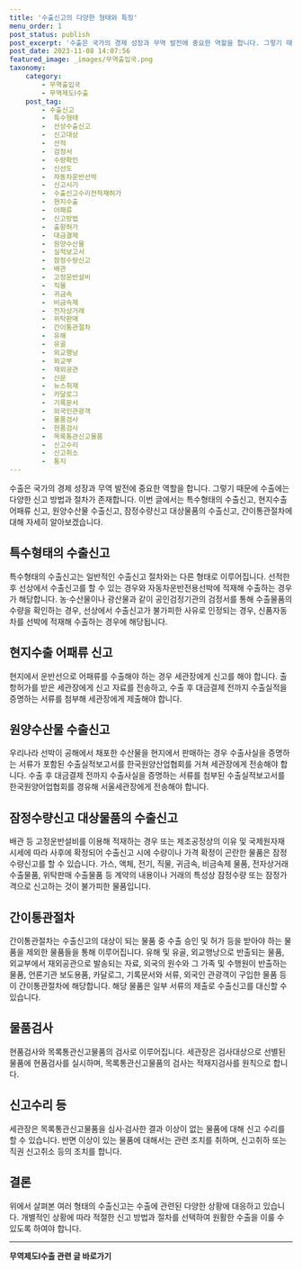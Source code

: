 ```yaml
---
title: '수출신고의 다양한 형태와 특징'
menu_order: 1
post_status: publish
post_excerpt: '수출은 국가의 경제 성장과 무역 발전에 중요한 역할을 합니다. 그렇기 때문에 수출에는 다양한 신고 방법과 절차가 존재합니다. 이번 글에서는 특수형태의 수출신고, 현지수출 어패류 신고, 원양수산물 수출신고, 잠정수량신고 대상물품의 수출신고, 간이통관절차에 대해 자세히 알아보겠습니다.'
post_date: 2023-11-08 14:07:56
featured_image: _images/무역출입국.png
taxonomy:
    category:
        - 무역출입국
        - 무역제도Ⅰ수출
    post_tag:
        - 수출신고
        -  특수형태
        -  선상수출신고
        -  신고대상
        -  선적
        -  검정서
        -  수량확인
        -  신선도
        -  자동차운반선박
        -  신고시기
        -  수출신고수리전적재허가
        -  현지수출
        -  어패류
        -  신고방법
        -  출항허가
        -  대금결제
        -  원양수산물
        -  실적보고서
        -  잠정수량신고
        -  배관
        -  고정운반설비
        -  직물
        -  귀금속
        -  비금속제
        -  전자상거래
        -  위탁판매
        -  간이통관절차
        -  유해
        -  유골
        -  외교행낭
        -  외교부
        -  재외공관
        -  신문
        -  뉴스취재
        -  카달로그
        -  기록문서
        -  외국인관광객
        -  물품검사
        -  현품검사
        -  목록통관신고물품
        -  신고수리
        -  신고취소
        -  통지
---
```



수출은 국가의 경제 성장과 무역 발전에 중요한 역할을 합니다. 그렇기 때문에 수출에는 다양한 신고 방법과 절차가 존재합니다. 이번 글에서는 특수형태의 수출신고, 현지수출 어패류 신고, 원양수산물 수출신고, 잠정수량신고 대상물품의 수출신고, 간이통관절차에 대해 자세히 알아보겠습니다.

## 특수형태의 수출신고

특수형태의 수출신고는 일반적인 수출신고 절차와는 다른 형태로 이루어집니다. 선적한 후 선상에서 수출신고를 할 수 있는 경우와 자동차운반전용선박에 적재해 수출하는 경우가 해당합니다. 농·수산물이나 광산물과 같이 공인검정기관의 검정서를 통해 수출물품의 수량을 확인하는 경우, 선상에서 수출신고가 불가피한 사유로 인정되는 경우, 신품자동차를 선박에 적재해 수출하는 경우에 해당됩니다.

## 현지수출 어패류 신고

현지에서 운반선으로 어패류를 수출해야 하는 경우 세관장에게 신고를 해야 합니다. 출항허가를 받은 세관장에게 신고 자료를 전송하고, 수출 후 대금결제 전까지 수출실적을 증명하는 서류를 첨부해 세관장에게 제출해야 합니다.

## 원양수산물 수출신고

우리나라 선박이 공해에서 채포한 수산물을 현지에서 판매하는 경우 수출사실을 증명하는 서류가 포함된 수출실적보고서를 한국원양산업협회를 거쳐 세관장에게 전송해야 합니다. 수출 후 대금결제 전까지 수출사실을 증명하는 서류를 첨부된 수출실적보고서를 한국원양어업협회를 경유해 서울세관장에게 전송해야 합니다.

## 잠정수량신고 대상물품의 수출신고

배관 등 고정운반설비를 이용해 적재하는 경우 또는 제조공정상의 이유 및 국제원자재 시세에 따라 사후에 확정되어 수출신고 시에 수량이나 가격 확정이 곤란한 물품은 잠정수량신고를 할 수 있습니다. 가스, 액체, 전기, 직물, 귀금속, 비금속제 물품, 전자상거래 수출물품, 위탁판매 수출물품 등 계약의 내용이나 거래의 특성상 잠정수량 또는 잠정가격으로 신고하는 것이 불가피한 물품입니다.

## 간이통관절차

간이통관절차는 수출신고의 대상이 되는 물품 중 수출 승인 및 허가 등을 받아야 하는 물품을 제외한 물품들을 통해 이루어집니다. 유해 및 유골, 외교행낭으로 반출되는 물품, 외교부에서 재외공관으로 발송되는 자료, 외국의 원수와 그 가족 및 수행원이 반출하는 물품, 언론기관 보도용품, 카달로그, 기록문서와 서류, 외국인 관광객이 구입한 물품 등이 간이통관절차에 해당합니다. 해당 물품은 일부 서류의 제출로 수출신고를 대신할 수 있습니다.

## 물품검사

현품검사와 목록통관신고물품의 검사로 이루어집니다. 세관장은 검사대상으로 선별된 물품에 현품검사를 실시하며, 목록통관신고물품의 검사는 적재지검사를 원칙으로 합니다. 

## 신고수리 등

세관장은 목록통관신고물품을 심사·검사한 결과 이상이 없는 물품에 대해 신고 수리를 할 수 있습니다. 반면 이상이 있는 물품에 대해서는 관련 조치를 취하며, 신고취하 또는 직권 신고취소 등의 조치를 합니다.

## 결론

위에서 살펴본 여러 형태의 수출신고는 수출에 관련된 다양한 상황에 대응하고 있습니다. 개별적인 상황에 따라 적절한 신고 방법과 절차를 선택하여 원활한 수출을 이룰 수 있도록 하여야 합니다.


<!-- wp:separator -->
<hr class="wp-block-separator has-alpha-channel-opacity"/>
<!-- /wp:separator -->

<!-- wp:group {"backgroundColor":"base","layout":{"type":"constrained"}} -->
<div class="wp-block-group has-base-background-color has-background"><!-- wp:paragraph {"align":"center","fontSize":"medium"} -->
<p class="has-text-align-center has-large-font-size"><strong>무역제도Ⅰ수출 관련 글 바로가기</strong></p>
<!-- /wp:paragraph -->


<!-- wp:latest-posts
{"categories":[{"id":14332,"count":19,"description":"","link":"https://uknowlaw.com/category/%eb%ac%b4%ec%97%ad%ec%a0%9c%eb%8f%84%e2%85%b0%ec%88%98%ec%b6%9c/","name":"무역제도Ⅰ수출","slug":"무역제도Ⅰ수출","taxonomy":"category","parent":0,"meta":[],"_links":{"self":[{"href":"https://uknowlaw.com/wp-json/wp/v2/categories/14332"}],"collection":[{"href":"https://uknowlaw.com/wp-json/wp/v2/categories"}],"about":[{"href":"https://uknowlaw.com/wp-json/wp/v2/taxonomies/category"}],"wp:post_type":[{"href":"https://uknowlaw.com/wp-json/wp/v2/posts?categories=14332"}],"curies":[{"name":"wp","href":"https://api.w.org/{rel}","templated":true}]}}],"postsToShow":100,"excerptLength":28,"postLayout":"grid","columns":2,"featuredImageAlign":"left","featuredImageSizeSlug":"large","fontSize":"small"} /--></div>
<!-- /wp:group -->